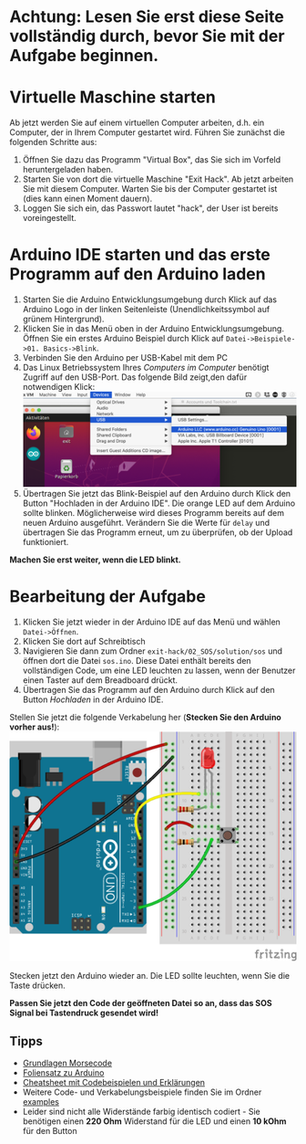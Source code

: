# Achtung: Lesen Sie erst diese Seite vollständig durch, bevor Sie mit der Aufgabe beginnen.


# Virtuelle Maschine starten
Ab jetzt werden Sie auf einem virtuellen Computer arbeiten, d.h. ein Computer, der in Ihrem Computer gestartet wird. Führen Sie zunächst die folgenden Schritte aus:

1. Öffnen Sie dazu das Programm "Virtual Box", das Sie sich im Vorfeld heruntergeladen haben.
2. Starten Sie von dort die virtuelle Maschine "Exit Hack". Ab jetzt arbeiten Sie mit diesem Computer. Warten Sie bis der Computer gestartet ist (dies kann einen Moment dauern).
3. Loggen Sie sich ein, das Passwort lautet "hack", der User ist bereits voreingestellt.

# Arduino IDE starten und das erste Programm auf den Arduino laden
1. Starten Sie die Arduino Entwicklungsumgebung durch Klick auf das Arduino Logo in der linken Seitenleiste (Unendlichkeitssymbol auf grünem Hintergrund).
2. Klicken Sie in das Menü oben in der Arduino Entwicklungsumgebung. Öffnen Sie ein erstes Arduino Beispiel durch Klick auf `Datei->Beispiele->01. Basics->Blink`.
3. Verbinden Sie den Arduino per USB-Kabel mit dem PC
4. Das Linux Betriebssystem Ihres *Computers im Computer* benötigt Zugriff auf den USB-Port. Das folgende Bild zeigt,den dafür notwendigen Klick:
![setup usb in virtual machine](../img/setup_arduino_usb.png?raw=true)
5. Übertragen Sie jetzt das Blink-Beispiel auf den Arduino durch Klick den Button "Hochladen in der Arduino IDE". Die orange LED auf dem Arduino sollte blinken. Möglicherweise wird dieses Programm bereits auf dem neuen Arduino ausgeführt. Verändern Sie die Werte für `delay` und übertragen Sie das Programm erneut, um zu überprüfen, ob der Upload funktioniert.

**Machen Sie erst weiter, wenn die LED blinkt.**

# Bearbeitung der Aufgabe
1. Klicken Sie jetzt wieder in der Arduino IDE auf das Menü und wählen `Datei->Öffnen`. 
2. Klicken Sie dort auf Schreibtisch
3. Navigieren Sie dann zum Ordner `exit-hack/02_SOS/solution/sos` und öffnen dort die Datei `sos.ino`.
Diese Datei enthält bereits den vollständigen Code, um eine LED leuchten zu lassen, wenn der Benutzer einen Taster auf dem Breadboard drückt.
4. Übertragen Sie das Programm auf den Arduino durch Klick auf den Button *Hochladen* in der Arduino IDE.

Stellen Sie jetzt die folgende Verkabelung her (**Stecken Sie den Arduino vorher aus!**):
![wiring button led](./examples/hello_world_blynk_button/hello_world_blynk_button.png?raw=true)

Stecken jetzt den Arduino wieder an. Die LED sollte leuchten, wenn Sie die Taste drücken.

**Passen Sie jetzt den Code der geöffneten Datei so an, dass das SOS Signal bei Tastendruck gesendet wird!**

## Tipps
* [Grundlagen Morsecode](https://github.com/mheckner/exit-hack/blob/master/02_SOS/morsecode.md)
* [Foliensatz zu Arduino](https://github.com/mheckner/exit-hack/tree/master/02_SOS/slides)
* [Cheatsheet mit Codebeispielen und Erklärungen](https://github.com/mheckner/exit-hack/blob/master/02_SOS/cheatsheet_arduino.md)
* Weitere Code- und Verkabelungsbeispiele finden Sie im Ordner [examples](https://github.com/mheckner/exit-hack/tree/master/02_SOS/examples)
* Leider sind nicht alle Widerstände farbig identisch codiert - Sie benötigen einen **220 Ohm** Widerstand für die LED und einen **10 kOhm** für den Button

